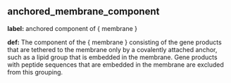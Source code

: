 ## anchored_membrane_component
__label:__ anchored component of \{ membrane \}

__def:__ The component of the \{ membrane \} consisting of the gene products that are tethered to the membrane only by a covalently attached anchor, such as a lipid group that is embedded in the membrane. Gene products with peptide sequences that are embedded in the membrane are excluded from this grouping.

